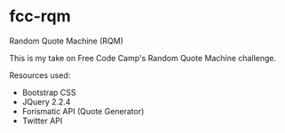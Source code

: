 # fcc-rqm
Random Quote Machine (RQM)

This is my take on Free Code Camp's Random Quote Machine challenge.

Resources used:
- Bootstrap CSS
- JQuery 2.2.4
- Forismatic API (Quote Generator)
- Twitter API
